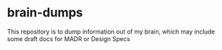 # brain-dumps
This repository is to dump information out of my brain, which may include some draft docs for MADR or Design Specs
